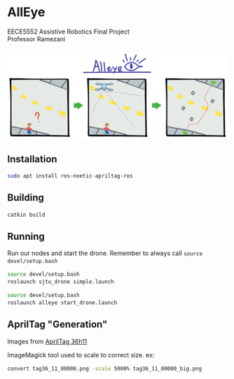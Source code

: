# AllEye
EECE5552 Assistive Robotics Final Project  
Professor Ramezani

![Alleye.png](/docs/Assistive.png)

## Installation

``` bash
sudo apt install ros-noetic-apriltag-ros
```

## Building

``` bash
catkin build
```

## Running

Run our nodes and start the drone. Remember to always call `source devel/setup.bash`

``` bash
source devel/setup.bash
roslaunch sjtu_drone simple.launch
```

``` bash
source devel/setup.bash
roslaunch alleye start_drone.launch
```

## AprilTag "Generation"

Images from [AprilTag 36h11](https://github.com/AprilRobotics/apriltag-imgs/tree/master/tag36h11)

ImageMagick tool used to scale to correct size. ex:

```bash
convert tag36_11_00000.png -scale 5000% tag36_11_00000_big.png
```